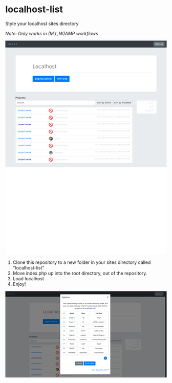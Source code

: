 # localhost-list
Style your localhost sites directory

_Note: Only works in (M,L,W)AMP workflows_

![Localhost List in action](/localhost-list-1.png)

1. Clone this repository to a new folder in your sites directory called "localhost-list"
2. Move index.php up into the root directory, out of the repository.
3. Load localhost
4. Enjoy!

![Localhost List options window](/localhost-list-2.png)
